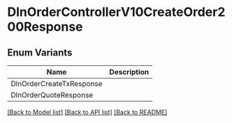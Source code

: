 # DlnOrderControllerV10CreateOrder200Response

## Enum Variants

| Name | Description |
|---- | -----|
| DlnOrderCreateTxResponse |  |
| DlnOrderQuoteResponse |  |

[[Back to Model list]](../README.md#documentation-for-models) [[Back to API list]](../README.md#documentation-for-api-endpoints) [[Back to README]](../README.md)


